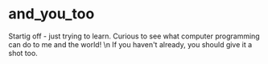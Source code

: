 # and_you_too

Startig off - just trying to learn. Curious to see what computer programming can do to me and the world! 
\n
If you haven't already, you should give it a shot too.

